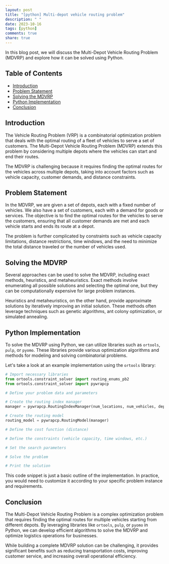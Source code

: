 ```yaml
---
layout: post
title: "[python] Multi-depot vehicle routing problem"
description: " "
date: 2023-10-16
tags: [python]
comments: true
share: true
---
```


In this blog post, we will discuss the Multi-Depot Vehicle Routing Problem (MDVRP) and explore how it can be solved using Python.

## Table of Contents
- [Introduction](#introduction)
- [Problem Statement](#problem-statement)
- [Solving the MDVRP](#solving-the-mdvrp)
- [Python Implementation](#python-implementation)
- [Conclusion](#conclusion)

## Introduction <a name="introduction"></a>
The Vehicle Routing Problem (VRP) is a combinatorial optimization problem that deals with the optimal routing of a fleet of vehicles to serve a set of customers. The Multi-Depot Vehicle Routing Problem (MDVRP) extends this problem by considering multiple depots where the vehicles can start and end their routes.

The MDVRP is challenging because it requires finding the optimal routes for the vehicles across multiple depots, taking into account factors such as vehicle capacity, customer demands, and distance constraints.

## Problem Statement <a name="problem-statement"></a>
In the MDVRP, we are given a set of depots, each with a fixed number of vehicles. We also have a set of customers, each with a demand for goods or services. The objective is to find the optimal routes for the vehicles to serve the customers, ensuring that all customer demands are met and each vehicle starts and ends its route at a depot.

The problem is further complicated by constraints such as vehicle capacity limitations, distance restrictions, time windows, and the need to minimize the total distance traveled or the number of vehicles used.

## Solving the MDVRP <a name="solving-the-mdvrp"></a>
Several approaches can be used to solve the MDVRP, including exact methods, heuristics, and metaheuristics. Exact methods involve enumerating all possible solutions and selecting the optimal one, but they can be computationally expensive for large problem instances.

Heuristics and metaheuristics, on the other hand, provide approximate solutions by iteratively improving an initial solution. These methods often leverage techniques such as genetic algorithms, ant colony optimization, or simulated annealing.

## Python Implementation <a name="python-implementation"></a>
To solve the MDVRP using Python, we can utilize libraries such as `ortools`, `pulp`, or `pyomo`. These libraries provide various optimization algorithms and methods for modeling and solving combinatorial problems.

Let's take a look at an example implementation using the `ortools` library:

```python
# Import necessary libraries
from ortools.constraint_solver import routing_enums_pb2
from ortools.constraint_solver import pywrapcp

# Define your problem data and parameters

# Create the routing index manager
manager = pywrapcp.RoutingIndexManager(num_locations, num_vehicles, depot_indices)

# Create the routing model
routing_model = pywrapcp.RoutingModel(manager)

# Define the cost function (distance)

# Define the constraints (vehicle capacity, time windows, etc.)

# Set the search parameters

# Solve the problem

# Print the solution

```

This code snippet is just a basic outline of the implementation. In practice, you would need to customize it according to your specific problem instance and requirements.

## Conclusion <a name="conclusion"></a>
The Multi-Depot Vehicle Routing Problem is a complex optimization problem that requires finding the optimal routes for multiple vehicles starting from different depots. By leveraging libraries like `ortools`, `pulp`, or `pyomo` in Python, we can develop efficient algorithms to solve the MDVRP and optimize logistics operations for businesses.

While building a complete MDVRP solution can be challenging, it provides significant benefits such as reducing transportation costs, improving customer service, and increasing overall operational efficiency.